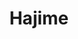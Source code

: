 --- 
title: "Hajime"
publishdate: "2019-10-2T16:48:46+02:00"
src: "https://365manga.net/manga/hajime"
image: "https://data.365manga.net/images/thumbnails/1429-hajime.jpg"
description: "[From AnimeWaves]: Two kids, Kouhei and Akio, made up an imaginary girl named Hajime to take the blame for destruction of the principal's copper statue. But one day, they meet a girl that is exactly like their description of Hajime, but only they can see her."
---